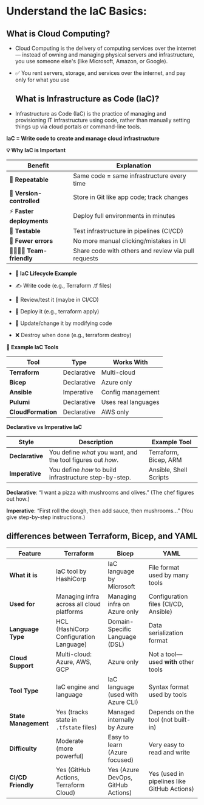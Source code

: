 # Understand the IaC Basics:

## What is Cloud Computing?
- Cloud Computing is the delivery of computing services over the internet — instead of owning and managing physical servers and infrastructure, you use someone else's (like Microsoft, Amazon, or Google).

- ✅ You rent servers, storage, and services over the internet, and pay only for what you use

  ## What is Infrastructure as Code (IaC)?

- Infrastructure as Code (IaC) is the practice of managing and provisioning IT infrastructure using code, rather than manually setting things up via cloud portals or command-line tools.

**IaC = Write code to create and manage cloud infrastructure**

**💡 Why IaC is Important**

| Benefit                       | Explanation                                         |
| ----------------------------- | --------------------------------------------------- |
| 🔁 **Repeatable**             | Same code = same infrastructure every time          |
| 📜 **Version-controlled**     | Store in Git like app code; track changes           |
| ⚡ **Faster deployments**      | Deploy full environments in minutes                 |
| 🧪 **Testable**               | Test infrastructure in pipelines (CI/CD)            |
| 🚫 **Fewer errors**           | No more manual clicking/mistakes in UI              |
| 👨‍👩‍👧‍👦 **Team-friendly** | Share code with others and review via pull requests |

  
- **🔄 IaC Lifecycle Example**
  
- ✍️ Write code (e.g., Terraform .tf files)
- 🧪 Review/test it (maybe in CI/CD)
- 🚀 Deploy it (e.g., terraform apply)
- 🧹 Update/change it by modifying code
- ❌ Destroy when done (e.g., terraform destroy)

**📂 Example IaC Tools**

| Tool               | Type        | Works With          |
| ------------------ | ----------- | ------------------- |
| **Terraform**      | Declarative | Multi-cloud         |
| **Bicep**          | Declarative | Azure only          |
| **Ansible**        | Imperative  | Config management   |
| **Pulumi**         | Declarative | Uses real languages |
| **CloudFormation** | Declarative | AWS only            |

**Declarative vs Imperative IaC**

| Style           | Description                                                 | Example Tool           |
| --------------- | ----------------------------------------------------------- | ---------------------- |
| **Declarative** | You define *what* you want, and the tool figures out *how*. | Terraform, Bicep, ARM  |
| **Imperative**  | You define *how* to build infrastructure step-by-step.      | Ansible, Shell Scripts |


**Declarative**: “I want a pizza with mushrooms and olives.” (The chef figures out how.)

**Imperative**: “First roll the dough, then add sauce, then mushrooms...” (You give step-by-step instructions.)



##  differences between Terraform, Bicep, and YAML

| **Feature**          | **Terraform**                             | **Bicep**                          | **YAML**                                    |
| -------------------- | ----------------------------------------- | ---------------------------------- | ------------------------------------------- |
| **What it is**       | IaC tool by HashiCorp                     | IaC language by Microsoft          | File format used by many tools              |
| **Used for**         | Managing infra across all cloud platforms | Managing infra on Azure only       | Configuration files (CI/CD, Ansible)        |
| **Language Type**    | HCL (HashiCorp Configuration Language)    | Domain-Specific Language (DSL)     | Data serialization format                   |
| **Cloud Support**    | Multi-cloud: Azure, AWS, GCP              | Azure only                         | Not a tool—used **with** other tools        |
| **Tool Type**        | IaC engine and language                   | IaC language (used with Azure CLI) | Syntax format used by tools                 |
| **State Management** | Yes (tracks state in `.tfstate` files)    | Managed internally by Azure        | Depends on the tool (not built-in)          |
| **Difficulty**       | Moderate (more powerful)                  | Easy to learn (Azure focused)      | Very easy to read and write                 |
| **CI/CD Friendly**   | Yes (GitHub Actions, Terraform Cloud)     | Yes (Azure DevOps, GitHub Actions) | Yes (used in pipelines like GitHub Actions) |

